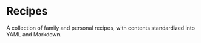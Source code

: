 # Recipes

A collection of family and personal recipes, with contents standardized into YAML and Markdown.

